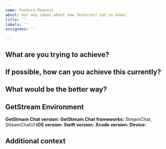 ```yaml
---
name: Feature Request
about: Got any ideas about new features? Let us know!
title: ''
labels: ''
assignees: ''

---
```


## What are you trying to achieve?


## If possible, how can you achieve this currently?


## What would be the better way?


## GetStream Environment
**GetStream Chat version:**
**GetStream Chat frameworks:** StreamChat, StreamChatUI
**iOS version:**
**Swift version:**
**Xcode version:**
**Device:**

## Additional context
